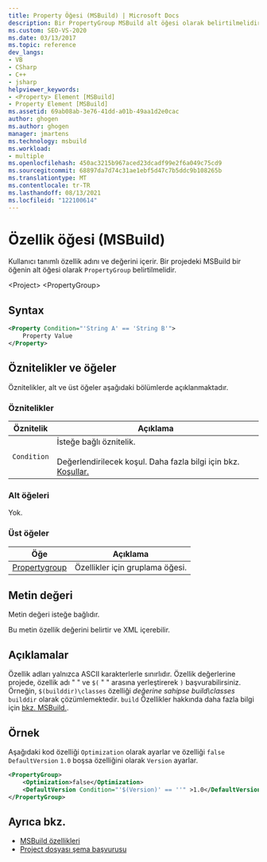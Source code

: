 ```yaml
---
title: Property Öğesi (MSBuild) | Microsoft Docs
description: Bir PropertyGroup MSBuild alt öğesi olarak belirtilmelidir kullanıcı tanımlı özellik adı ve değeri içeren MSBuild Property öğesi hakkında bilgi öğrenin.
ms.custom: SEO-VS-2020
ms.date: 03/13/2017
ms.topic: reference
dev_langs:
- VB
- CSharp
- C++
- jsharp
helpviewer_keywords:
- <Property> Element [MSBuild]
- Property Element [MSBuild]
ms.assetid: 69ab08ab-3e76-41dd-a01b-49aa1d2e0cac
author: ghogen
ms.author: ghogen
manager: jmartens
ms.technology: msbuild
ms.workload:
- multiple
ms.openlocfilehash: 450ac3215b967aced23dcadf99e2f6a049c75cd9
ms.sourcegitcommit: 68897da7d74c31ae1ebf5d47c7b5ddc9b108265b
ms.translationtype: MT
ms.contentlocale: tr-TR
ms.lasthandoff: 08/13/2021
ms.locfileid: "122100614"
---
```

# <a name="property-element-msbuild"></a>Özellik öğesi (MSBuild)

Kullanıcı tanımlı özellik adını ve değerini içerir. Bir projedeki MSBuild bir öğenin alt öğesi olarak `PropertyGroup` belirtilmelidir.

 \<Project> \<PropertyGroup>

## <a name="syntax"></a>Syntax

```xml
<Property Condition="'String A' == 'String B'">
    Property Value
</Property>
```

## <a name="attributes-and-elements"></a>Öznitelikler ve öğeler

 Öznitelikler, alt ve üst öğeler aşağıdaki bölümlerde açıklanmaktadır.

### <a name="attributes"></a>Öznitelikler

|Öznitelik|Açıklama|
|---------------|-----------------|
|`Condition`|İsteğe bağlı öznitelik.<br /><br /> Değerlendirilecek koşul. Daha fazla bilgi için bkz. [Koşullar.](../msbuild/msbuild-conditions.md)|

### <a name="child-elements"></a>Alt öğeleri

 Yok.

### <a name="parent-elements"></a>Üst öğeler

|Öğe|Açıklama|
|-------------|-----------------|
|[Propertygroup](../msbuild/propertygroup-element-msbuild.md)|Özellikler için gruplama öğesi.|

## <a name="text-value"></a>Metin değeri

 Metin değeri isteğe bağlıdır.

 Bu metin özellik değerini belirtir ve XML içerebilir.

## <a name="remarks"></a>Açıklamalar

 Özellik adları yalnızca ASCII karakterlerle sınırlıdır. Özellik değerlerine projede, özellik adı " " ve `$(` " " arasına yerleştirerek `)` başvurabilirsiniz. Örneğin, `$(builddir)\classes` özelliği *değerine sahipse build\classes* `builddir` olarak çözümlemektedir. `build` Özellikler hakkında daha fazla bilgi için [bkz. MSBuild.](../msbuild/msbuild-properties.md).

## <a name="example"></a>Örnek

 Aşağıdaki kod özelliği `Optimization` olarak ayarlar ve özelliği `false` `DefaultVersion` `1.0` boşsa özelliğini olarak `Version` ayarlar.

```xml
<PropertyGroup>
    <Optimization>false</Optimization>
    <DefaultVersion Condition="'$(Version)' == ''" >1.0</DefaultVersion>
</PropertyGroup>
```

## <a name="see-also"></a>Ayrıca bkz.

- [MSBuild özellikleri](../msbuild/msbuild-properties.md)
- [Project dosyası şema başvurusu](../msbuild/msbuild-project-file-schema-reference.md)
